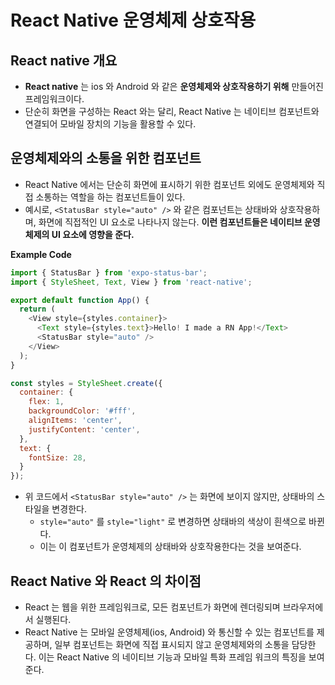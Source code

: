 React Native 운영체제 상호작용
===

## React native 개요
- **React native** 는 ios 와 Android 와 같은 **운영체제와 상호작용하기 위해** 만들어진 프레임워크이다.
- 단순히 화면을 구성하는 React 와는 달리, React Native 는 네이티브 컴포넌트와 연결되어 모바일 장치의 기능을 활용할 수 있다.

## 운영체제와의 소통을 위한 컴포넌트
- React Native 에서는 단순히 화면에 표시하기 위한 컴포넌트 외에도 운영체제와 직접 소통하는 역할을 하는 컴포넌트들이 있다.
- 예시로, `<StatusBar style="auto" />` 와 같은 컴포넌트는 상태바와 상호작용하며, 화면에 직접적인 UI 요소로 나타나지 않는다. **이런 컴포넌트들은 네이티브 운영체제의 UI 요소에 영향을 준다.**

**Example Code**
```js
import { StatusBar } from 'expo-status-bar';
import { StyleSheet, Text, View } from 'react-native';

export default function App() {
  return (
    <View style={styles.container}>
      <Text style={styles.text}>Hello! I made a RN App!</Text>
      <StatusBar style="auto" />
    </View>
  );
}

const styles = StyleSheet.create({
  container: {
    flex: 1,
    backgroundColor: '#fff',
    alignItems: 'center',
    justifyContent: 'center',
  },
  text: {
    fontSize: 28,
  }
});
```
- 위 코드에서 `<StatusBar style="auto" />` 는 화면에 보이지 않지만, 상태바의 스타일을 변경한다.
    - `style="auto"` 를 `style="light"` 로 변경하면 상태바의 색상이 흰색으로 바뀐다.
    - 이는 이 컴포넌트가 운영체제의 상태바와 상호작용한다는 것을 보여준다.

## React Native 와 React 의 차이점
- React 는 웹을 위한 프레임워크로, 모든 컴포넌트가 화면에 렌더링되며 브라우저에서 실행된다.
- React Native 는 모바일 운영체제(ios, Android) 와 통신할 수 있는 컴포넌트를 제공하며, 일부 컴포넌트는 화면에 직접 표시되지 않고 운영체제와의 소통을 담당한다. 이는 React Native 의 네이티브 기능과 모바일 특화 프레임 워크의 특징을 보여준다.